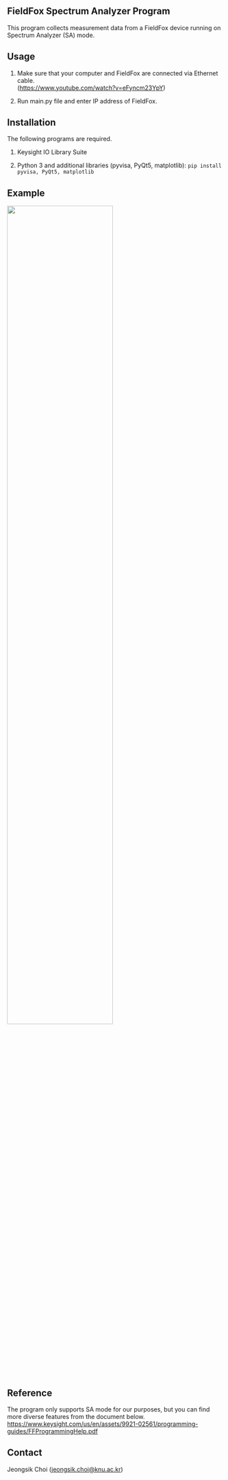 ## FieldFox Spectrum Analyzer Program

This program collects measurement data from a FieldFox device running on Spectrum Analyzer (SA) mode. 


## Usage

1. Make sure that your computer and FieldFox are connected via Ethernet cable.  
(https://www.youtube.com/watch?v=eFyncm23YpY)


2. Run main.py file and enter IP address of FieldFox.



## Installation

The following programs are required.

1. Keysight IO Library Suite  

2. Python 3 and additional libraries (pyvisa, PyQt5, matplotlib): ```pip install pyvisa, PyQt5, matplotlib```

## Example
<img src="https://github.com/knu-wcsl/fieldfox_SA_program/blob/master/test_run.png" width="70%">


## Reference

The program only supports SA mode for our purposes, but you can find more diverse features from the document below.  
https://www.keysight.com/us/en/assets/9921-02561/programming-guides/FFProgrammingHelp.pdf


## Contact

Jeongsik Choi (jeongsik.choi@knu.ac.kr)
